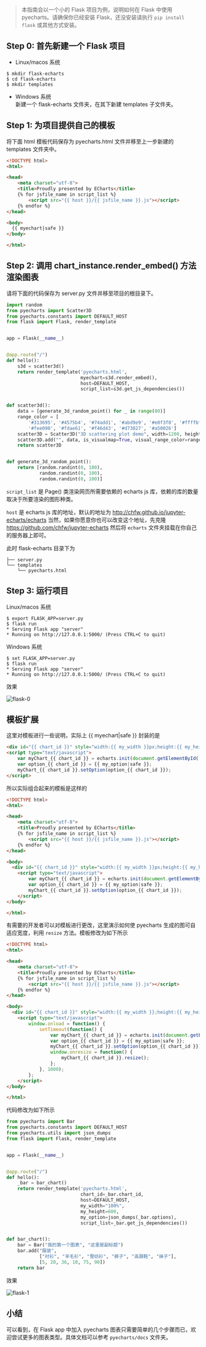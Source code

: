 > 本指南会以一个小的 Flask 项目为例，说明如何在 Flask 中使用 pyecharts。请确保你已经安装 Flask，还没安装请执行 ```pip install flask``` 或其他方式安装。

## Step 0: 首先新建一个 Flask 项目

* Linux/macos 系统  
```shell
$ mkdir flask-echarts
$ cd flask-echarts
$ mkdir templates
```

* Windows 系统  
新建一个 flask-echarts 文件夹，在其下新建 templates 子文件夹。

## Step 1: 为项目提供自己的模板

将下面 html 模板代码保存为 pyecharts.html 文件并移至上一步新建的 templates 文件夹中。

```html
<!DOCTYPE html>
<html>

<head>
    <meta charset="utf-8">
    <title>Proudly presented by ECharts</title>
	{% for jsfile_name in script_list %}
        <script src="{{ host }}/{{ jsfile_name }}.js"></script>
    {% endfor %}
</head>

<body>
  {{ myechart|safe }}
</body>

</html>
```

## Step 2: 调用 chart_instance.render_embed() 方法渲染图表 

请将下面的代码保存为 server.py 文件并移至项目的根目录下。

```python
import random
from pyecharts import Scatter3D
from pyecharts.constants import DEFAULT_HOST
from flask import Flask, render_template


app = Flask(__name__)


@app.route("/")
def hello():
    s3d = scatter3d()
    return render_template('pyecharts.html',
                           myechart=s3d.render_embed(),
                           host=DEFAULT_HOST,
                           script_list=s3d.get_js_dependencies())


def scatter3d():
    data = [generate_3d_random_point() for _ in range(80)]
    range_color = [
        '#313695', '#4575b4', '#74add1', '#abd9e9', '#e0f3f8', '#ffffbf',
        '#fee090', '#fdae61', '#f46d43', '#d73027', '#a50026']
    scatter3D = Scatter3D("3D scattering plot demo", width=1200, height=600)
    scatter3D.add("", data, is_visualmap=True, visual_range_color=range_color)
    return scatter3D


def generate_3d_random_point():
    return [random.randint(0, 100),
            random.randint(0, 100),
            random.randint(0, 100)]
```
`script_list` 是 Page() 类渲染网页所需要依赖的 echarts js 库，依赖的库的数量取决于所要渲染的图形种类。

`host` 是 echarts js 库的地址，默认的地址为 http://chfw.github.io/jupyter-echarts/echarts  当然，如果你愿意你也可以改变这个地址，先克隆 https://github.com/chfw/jupyter-echarts  然后将 `echarts` 文件夹挂载在你自己的服务器上即可。

此时 flask-echarts 目录下为
```
├── server.py
└── templates
    └── pyecharts.html
```


## Step 3: 运行项目

Linux/macos 系统
```shell
$ export FLASK_APP=server.py
$ flask run
* Serving Flask app "server"
* Running on http://127.0.0.1:5000/ (Press CTRL+C to quit)
```

Windows 系统
```shell
$ set FLASK_APP=server.py
$ flask run
* Serving Flask app "server"
* Running on http://127.0.0.1:5000/ (Press CTRL+C to quit)
```

效果

![flask-0](https://github.com/chenjiandongx/pyecharts/blob/master/images/flask-0.gif)

## 模板扩展

这里对模板进行一些说明，实际上 {{ myechart|safe }} 封装的是

```html
<div id="{{ chart_id }}" style="width:{{ my_width }}px;height:{{ my_height }}px;"></div>
<script type="text/javascript">
    var myChart_{{ chart_id }} = echarts.init(document.getElementById('{{ chart_id }}'));
    var option_{{ chart_id }} = {{ my_option|safe }};
    myChart_{{ chart_id }}.setOption(option_{{ chart_id }});
</script>
```

所以实际组合起来的模板是这样的

```html
<!DOCTYPE html>
<html>

<head>
    <meta charset="utf-8">
    <title>Proudly presented by ECharts</title>
	{% for jsfile_name in script_list %}
        <script src="{{ host }}/{{ jsfile_name }}.js"></script>
    {% endfor %}
</head>

<body>
  <div id="{{ chart_id }}" style="width:{{ my_width }}px;height:{{ my_height }}px;"></div>
    <script type="text/javascript">
        var myChart_{{ chart_id }} = echarts.init(document.getElementById('{{ chart_id }}'));
        var option_{{ chart_id }} = {{ my_option|safe }};
        myChart_{{ chart_id }}.setOption(option_{{ chart_id }});
    </script>
</body>

</html>
```

有需要的开发者可以对模板进行更改，这里演示如何使 pyecharts 生成的图可自适应宽度，利用 `resize` 方法。模板修改为如下所示

```html
<!DOCTYPE html>
<html>

<head>
    <meta charset="utf-8">
    <title>Proudly presented by ECharts</title>
	{% for jsfile_name in script_list %}
        <script src="{{ host }}/{{ jsfile_name }}.js"></script>
    {% endfor %}
</head>

<body>
  <div id="{{ chart_id }}" style="width:{{ my_width }};height:{{ my_height }}px;"></div>
    <script type="text/javascript">
        window.onload = function() {
			setTimeout(function() {
				var myChart_{{ chart_id }} = echarts.init(document.getElementById('{{ chart_id }}'));
				var option_{{ chart_id }} = {{ my_option|safe }};
				myChart_{{ chart_id }}.setOption(option_{{ chart_id }});
				window.onresize = function() {
					myChart_{{ chart_id }}.resize();
				};
			}, 1000);
		};
    </script>
</body>

</html>
```

代码修改为如下所示

```python
from pyecharts import Bar
from pyecharts.constants import DEFAULT_HOST
from pyecharts.utils import json_dumps
from flask import Flask, render_template


app = Flask(__name__)


@app.route("/")
def hello():
    _bar = bar_chart()
    return render_template('pyecharts.html',
                           chart_id=_bar.chart_id,
                           host=DEFAULT_HOST,
                           my_width="100%",
                           my_height=600,
                           my_option=json_dumps(_bar.options),
                           script_list=_bar.get_js_dependencies())


def bar_chart():
    bar = Bar("我的第一个图表", "这里是副标题")
    bar.add("服装",
            ["衬衫", "羊毛衫", "雪纺衫", "裤子", "高跟鞋", "袜子"],
            [5, 20, 36, 10, 75, 90])
    return bar

```

效果

![flask-1](https://github.com/chenjiandongx/pyecharts/blob/master/images/flask-1.gif)

## 小结

可以看到，在 Flask app 中加入 pyecharts 图表只需要简单的几个步骤而已，欢迎尝试更多的图表类型。具体文档可以参考 ```pyecharts/docs```  文件夹。
